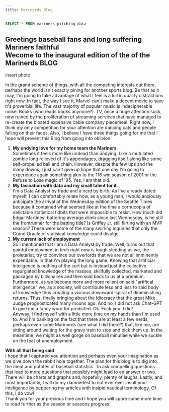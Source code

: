```yaml
---
title: Marinerds Blog
---
```


```sql get_mariners_staff_data
SELECT * FROM mariners_pitching_data
```
## Greetings baseball fans and long suffering Mariners faithful<br>Wecome to the inaugural edition of the of the Marinerds BLOG<br>

insert photo

In the grand scheme of things, with all the competing interests out there, perhaps the world isn't exactly pining for another sports blog.
Be that as it may, I'm going to take advantage of what I feel is a lull in quality distractions right now. In fact, the way I see it, 
Marvel can't make a decent movie to save it's proverbial life. The vast majority of popular music is indecipherable noise. 
Books (who reads books anymore?). TV, once a huge attention suck, now ruined by the proliferation of streaming services that have managed to 
re-create the bloated expensive cable company piecemeal. Right now, I think my only competition for your attention are dancing cats
and people falling on their faces. Also, I believe I have three things going for me that I hope will prevent this Blog from going into oblivion.
1.  <b>My undying love for my home team the Mariners</b>.
<br>Sometimes it feels more like undead than undying.  Like a mutulated zombie long relieved of it's appendages, dragging itself along like 
some self-propelled ball and chain. However, despite the few ups and the many downs, I just can't give up hope that one day I'm going to 
experience again something akin to the 116 win season of 2001 or the Refuse to Lose magic of '95. Yes, I am that old. 
2. <b>My fasination with data and my small talent for it</b>.<br>
I'm a Data Analyst by trade and a nerd by birth. As I've already dated myself, I can comfortably relate how, as a young man, I would
anxiously anticipate the arrival of the Wednesday edition of the Seattle Times because it contained what seemed like at the time a 
cornucopia of delictable statistical tidbits that were impossible to resist.  How much did Edgar Martines' battering average climb 
since last Wednesday, is he still the frontrunner for the batting title? Is Griffey Jr. still flirting with an MVP season?  These were
some of the many swirling inquiries that only the Grand Oracle of statisical knowledge could divulge.
3. <b>My current lack of employment</b><br>
So I mentioned that I am a Data Analyst by trade. Well, turns out that gainful employment in tech right now is tough sledding as we, the proletariat,
try to convince our overlords that we are not all imminently expendable. In that I'm playing the long game. Knowing that artificial inteligence
is nothing of the sort but is instead just the collective regurgiated knowledge of the masses, 
skillfully collected, marketed and packaged by billionaires and then sold back to us at a premium.<br> 
Furthermore, as we become more and more relient on said "artifical inteligence" we, as a society, will contribute less and less to said body 
of knowledge thus creating a viscous downward-spiral of dimminishing returns. Thus, finally bringing about the Idiocracy that the great Mike Judge
prognosticated many moons ago.  And no, I did not ask Chat-GPT to give me a fancy word for predicted. Ok. Fuck you. I did!<br>
Anyway, I find myself with a little more time on my hands than I'm used to. And I'm banking on the fact that there are at least a few
nerds, perhaps even some Marinerds (see what I did there?) that, like me, are sitting around waiting for the gravy train to stop and pick them up. 
In the meantime, we might as well gorge on baseball minutiae while we suckle on the teat of unemployment.

<b>With all that being said</b><br>
I hope that I captured you attention and perhaps even your imagination as we dive down the rabbit hole together. The plan for this blog is to
dig into the meat and pototes of baseball statistics. To ask compelling questions that lead to more questions that possibly might lead to 
an answer or two.  There will be charts and graphs and, hopefully, plenty of laughs. 
Lastly, and most importantly, I will do my damnedest to not ever ever insult your inteligence by 
peppering my articles with insipid nautical terminology. Of this, I do vow!<br>
Thank you for your precious time and I hope you will spare some more time to read further as the season or seasons progress.
